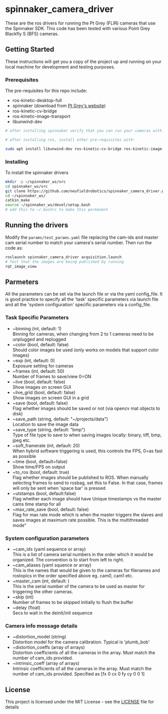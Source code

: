 # spinnaker_camera_driver

These are the ros drivers for running the Pt Grey (FLIR) cameras that use the Spinnaker SDK.  This code has been tested with various Point Grey Blackfly S (BFS) cameras. 

## Getting Started

These instructions will get you a copy of the project up and running on your local machine for development and testing purposes.

### Prerequisites

The pre-requisites for this repo include:
* ros-kinetic-desktop-full
* spinnaker (download from [Pt Grey's website](https://www.ptgrey.com/support/downloads))
* ros-kinetic-cv-bridge
* ros-kinetic-image-transport
* libunwind-dev

```bash
# after installing spinnaker verify that you can run your cameras with SpinView

# after installing ros, install other pre-requisites with: 

sudo apt install libunwind-dev ros-kinetic-cv-bridge ros-kinetic-image-transport
```

### Installing
To install the spinnaker drivers
```bash
mkdir -p ~/spinnaker_ws/src
cd spinnaker_ws/src
git clone https://github.com/neufieldrobotics/spinnaker_camera_driver.git
cd ~/spinnaker_ws/
catkin_make
source ~/spinnaker_ws/devel/setup.bash
# add this to ~/.bashrc to make this permanent 
```

## Running the drivers

Modify the `params/test_params.yaml` file replacing the cam-ids and master cam serial number to match your camera's serial number. Then run the code as:
```bash
roslaunch spinnaker_camera_driver acquisition.launch
# Test that the images are being published by running
rqt_image_view
```
## Parmeters
All the parameters can be set via the launch file or via the yaml config_file.  It is good practice to specify all the 'task' specific parameters via launch file and all the 'system configuration' specific parameters via a config_file.  

### Task Specific Parameters
* ~binning (int, default: 1)  
  Binning for cameras, when changing from 2 to 1 cameras need to be unplugged and replugged
* ~color (bool, default: false)  
  Should color images be used (only works on models that support color images)
* ~exp (int, default: 0)  
  Exposure setting for cameras
* ~frames (int, default: 50)  
  Number of frames to save/view 0=ON
* ~live (bool, default: false)  
  Show images on screen GUI
* ~live_grid (bool, default: false)  
  Show images on screen GUI in a grid
* ~save (bool, default: false)  
  Flag whether images should be saved or not (via opencv mat objects to disk)
* ~save_path (string, default: "\~/projects/data")  
  Location to save the image data
* \~save_type (string, default: "bmp")  
  Type of file type to save to when saving images locally: binary, tiff, bmp, jpeg etc.
* ~soft_framerate (int, default: 20)  
  When hybrid software triggering is used, this controls the FPS, 0=as fast as possible
* ~time (bool, default=false)  
  Show time/FPS on output
* ~to_ros (bool, default: true)  
  Flag whether images should be published to ROS.  When manually selecting frames to send to rosbag, set this to False.  In that case, frames will only be sent when 'space bar' is pressed
* ~utstamps (bool, default:false)  
  Flag whether each image should have Unique timestamps vs the master cams time stamp for all
* ~max_rate_save (bool, default: false)  
  Flag for max rate mode which is when the master triggers the slaves and saves images at maximum rate possible.  This is the multithreaded mode"

### System configuration parameters
* ~cam_ids (yaml sequence or array)  
  This is a list of camera serial numbers in the order which it would be organized.  The convention is to start from left to right.
* ~cam_aliases (yaml squence or array)  
This is the names that would be given to the cameras for filenames and rostopics in the order specified above eg. cam0, cam1 etc.
* ~master_cam (int, default: )  
  This is the serial number of the camera to be used as master for triggering the other cameras.
* ~skip (int)  
  Number of frames to be skipped initially to flush the buffer
* ~delay (float)  
  Secs to wait in the deinit/init sequence

### Camera info message details
* ~distortion_model (string)  
  Distortion model for the camera calibration.  Typical is 'plumb_bob'
* ~distortion_coeffs (array of arrays)  
  Distortion coefficients of all the cameras in the array.  Must match the number of cam_ids provided.
* ~intrinsic_coeff (array of arrays)  
  Intrinsic coefficients of all the cameras in the array.  Must match the number of cam_ids provided.
Specified as [fx  0 cx 0 fy cy 0  0  1]

## License
This project is licensed under the MIT License - see the [LICENSE](LICENSE) file for details
